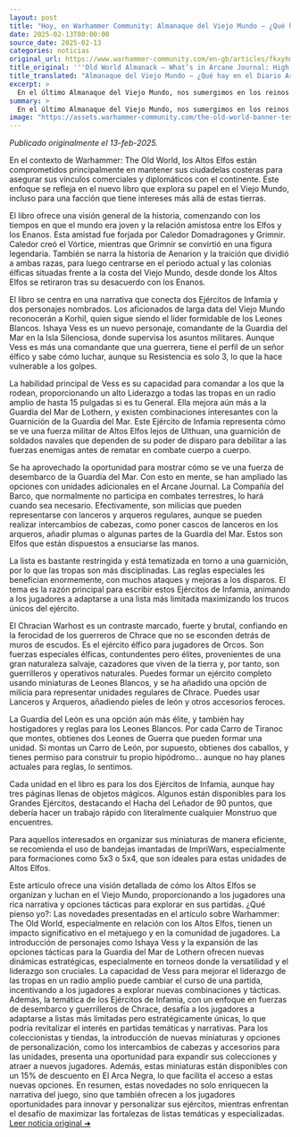 ```yaml
---
layout: post
title: "Hoy, en Warhammer Community: Almanaque del Viejo Mundo – ¿Qué hay en el Diario Arcano: Reinos de los Altos Elfos? - Comunidad Warhammer"
date: 2025-02-13T00:00:00
source_date: 2025-02-13
categories: noticias
original_url: https://www.warhammer-community.com/en-gb/articles/fkxyhmsz/old-world-almanack-whats-in-arcane-journal-high-elf-realms/
title_original: '''Old World Almanack – What’s in Arcane Journal: High Elf Realms? - Warhammer Community'''
title_translated: "Almanaque del Viejo Mundo – ¿Qué hay en el Diario Arcano: Reinos de los Altos Elfos? - Comunidad Warhammer"
excerpt: >
  En el último Almanaque del Viejo Mundo, nos sumergimos en los reinos de los Altos Elfos durante la era de Warhammer: The Old World. Descubre cómo estas majestuosas criaturas mantienen sus fortalezas costeras para asegurar sus vínculos comerciales y diplomáticos con el continente. Conoce a personajes icónicos como Korhil, el intrépido líder de los Leones Blancos, y a la nueva comandante Ishaya Vess, quien dirige la Guardia del Mar en la Isla Silenciosa. Este número del Diario Arcano ofrece una visión detallada de las fuerzas élficas, sus estrategias y las emocionantes combinaciones que puedes desplegar en el campo de batalla. ¡No te pierdas la oportunidad de explorar las tácticas y unidades especiales que hacen de los Altos Elfos una fuerza imparable en el Viejo Mundo!
summary: >
  En el último Almanaque del Viejo Mundo, nos sumergimos en los reinos de los Altos Elfos durante la era de Warhammer: The Old World. Descubre cómo estas majestuosas criaturas mantienen sus fortalezas costeras para asegurar sus vínculos comerciales y diplomáticos con el continente. Conoce a personajes icónicos como Korhil, el intrépido líder de los Leones Blancos, y a la nueva comandante Ishaya Vess, quien dirige la Guardia del Mar en la Isla Silenciosa. Este número del Diario Arcano ofrece una visión detallada de las fuerzas élficas, sus estrategias y las emocionantes combinaciones que puedes desplegar en el campo de batalla. ¡No te pierdas la oportunidad de explorar las tácticas y unidades especiales que hacen de los Altos Elfos una fuerza imparable en el Viejo Mundo!
image: "https://assets.warhammer-community.com/the-old-world-banner-test.jpg"
---
```


*Publicado originalmente el 13-feb-2025.*

En el contexto de Warhammer: The Old World, los Altos Elfos están comprometidos principalmente en mantener sus ciudadelas costeras para asegurar sus vínculos comerciales y diplomáticos con el continente. Este enfoque se refleja en el nuevo libro que explora su papel en el Viejo Mundo, incluso para una facción que tiene intereses más allá de estas tierras.

El libro ofrece una visión general de la historia, comenzando con los tiempos en que el mundo era joven y la relación amistosa entre los Elfos y los Enanos. Esta amistad fue forjada por Caledor Domadragones y Grimnir. Caledor creó el Vórtice, mientras que Grimnir se convirtió en una figura legendaria. También se narra la historia de Aenarion y la traición que dividió a ambas razas, para luego centrarse en el periodo actual y las colonias élficas situadas frente a la costa del Viejo Mundo, desde donde los Altos Elfos se retiraron tras su desacuerdo con los Enanos.

El libro se centra en una narrativa que conecta dos Ejércitos de Infamia y dos personajes nombrados. Los aficionados de larga data del Viejo Mundo reconocerán a Korhil, quien sigue siendo el líder formidable de los Leones Blancos. Ishaya Vess es un nuevo personaje, comandante de la Guardia del Mar en la Isla Silenciosa, donde supervisa los asuntos militares. Aunque Vess es más una comandante que una guerrera, tiene el perfil de un señor élfico y sabe cómo luchar, aunque su Resistencia es solo 3, lo que la hace vulnerable a los golpes.

La habilidad principal de Vess es su capacidad para comandar a los que la rodean, proporcionando un alto Liderazgo a todas las tropas en un radio amplio de hasta 15 pulgadas si es tu General. Ella mejora aún más a la Guardia del Mar de Lothern, y existen combinaciones interesantes con la Guarnición de la Guardia del Mar. Este Ejército de Infamia representa cómo se ve una fuerza militar de Altos Elfos lejos de Ulthuan, una guarnición de soldados navales que dependen de su poder de disparo para debilitar a las fuerzas enemigas antes de rematar en combate cuerpo a cuerpo.

Se ha aprovechado la oportunidad para mostrar cómo se ve una fuerza de desembarco de la Guardia del Mar. Con esto en mente, se han ampliado las opciones con unidades adicionales en el Arcane Journal. La Compañía del Barco, que normalmente no participa en combates terrestres, lo hará cuando sea necesario. Efectivamente, son milicias que pueden representarse con lanceros y arqueros regulares, aunque se pueden realizar intercambios de cabezas, como poner cascos de lanceros en los arqueros, añadir plumas o algunas partes de la Guardia del Mar. Estos son Elfos que están dispuestos a ensuciarse las manos.

La lista es bastante restringida y está tematizada en torno a una guarnición, por lo que las tropas son más disciplinadas. Las reglas especiales les benefician enormemente, con muchos ataques y mejoras a los disparos. El tema es la razón principal para escribir estos Ejércitos de Infamia, animando a los jugadores a adaptarse a una lista más limitada maximizando los trucos únicos del ejército.

El Chracian Warhost es un contraste marcado, fuerte y brutal, confiando en la ferocidad de los guerreros de Chrace que no se esconden detrás de muros de escudos. Es el ejército élfico para jugadores de Orcos. Son fuerzas especiales élficas, contundentes pero élites, provenientes de una gran naturaleza salvaje, cazadores que viven de la tierra y, por tanto, son guerrilleros y operativos naturales. Puedes formar un ejército completo usando miniaturas de Leones Blancos, y se ha añadido una opción de milicia para representar unidades regulares de Chrace. Puedes usar Lanceros y Arqueros, añadiendo pieles de león y otros accesorios feroces.

La Guardia del León es una opción aún más élite, y también hay hostigadores y reglas para los Leones Blancos. Por cada Carro de Tiranoc que montes, obtienes dos Leones de Guerra que pueden formar una unidad. Si montas un Carro de León, por supuesto, obtienes dos caballos, y tienes permiso para construir tu propio hipódromo... aunque no hay planes actuales para reglas, lo sentimos.

Cada unidad en el libro es para los dos Ejércitos de Infamia, aunque hay tres páginas llenas de objetos mágicos. Algunos están disponibles para los Grandes Ejércitos, destacando el Hacha del Leñador de 90 puntos, que debería hacer un trabajo rápido con literalmente cualquier Monstruo que encuentres.

Para aquellos interesados en organizar sus miniaturas de manera eficiente, se recomienda el uso de bandejas imantadas de ImpriWars, especialmente para formaciones como 5x3 o 5x4, que son ideales para estas unidades de Altos Elfos.

Este artículo ofrece una visión detallada de cómo los Altos Elfos se organizan y luchan en el Viejo Mundo, proporcionando a los jugadores una rica narrativa y opciones tácticas para explorar en sus partidas.
¿Qué pienso yo?: Las novedades presentadas en el artículo sobre Warhammer: The Old World, especialmente en relación con los Altos Elfos, tienen un impacto significativo en el metajuego y en la comunidad de jugadores. La introducción de personajes como Ishaya Vess y la expansión de las opciones tácticas para la Guardia del Mar de Lothern ofrecen nuevas dinámicas estratégicas, especialmente en torneos donde la versatilidad y el liderazgo son cruciales. La capacidad de Vess para mejorar el liderazgo de las tropas en un radio amplio puede cambiar el curso de una partida, incentivando a los jugadores a explorar nuevas combinaciones y tácticas. Además, la temática de los Ejércitos de Infamia, con un enfoque en fuerzas de desembarco y guerrilleros de Chrace, desafía a los jugadores a adaptarse a listas más limitadas pero estratégicamente únicas, lo que podría revitalizar el interés en partidas temáticas y narrativas. Para los coleccionistas y tiendas, la introducción de nuevas miniaturas y opciones de personalización, como los intercambios de cabezas y accesorios para las unidades, presenta una oportunidad para expandir sus colecciones y atraer a nuevos jugadores. Además, estas miniaturas están disponibles con un 15% de descuento en El Arca Negra, lo que facilita el acceso a estas nuevas opciones. En resumen, estas novedades no solo enriquecen la narrativa del juego, sino que también ofrecen a los jugadores oportunidades para innovar y personalizar sus ejércitos, mientras enfrentan el desafío de maximizar las fortalezas de listas temáticas y especializadas.
[Leer noticia original ➜](https://www.warhammer-community.com/en-gb/articles/fkxyhmsz/old-world-almanack-whats-in-arcane-journal-high-elf-realms/)
